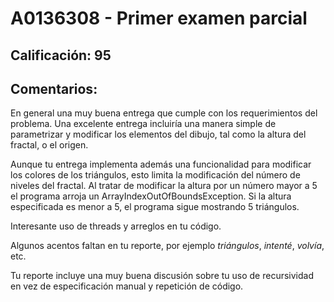 # A0136308 - Primer examen parcial

## **Calificación**: 95

## **Comentarios**:

En general una muy buena entrega que cumple con los requerimientos del problema. Una excelente entrega incluiría una manera simple de parametrizar y modificar los elementos del dibujo, tal como la altura del fractal, o el origen.

Aunque tu entrega implementa además una funcionalidad para modificar los colores de los triángulos, esto limita la modificación del número de niveles del fractal. Al tratar de modificar la altura por un número mayor a 5 el programa arroja un ArrayIndexOutOfBoundsException. Si la altura especificada es menor a 5, el programa sigue mostrando 5 triángulos.

Interesante uso de threads y arreglos en tu código.

Algunos acentos faltan en tu reporte, por ejemplo *triángulos*, *intenté*, *volvía*, etc.

Tu reporte incluye una muy buena discusión sobre tu uso de recursividad en vez de especificación manual y repetición de código.

